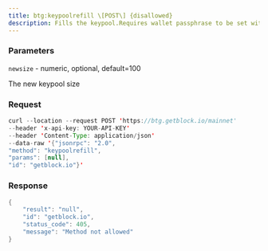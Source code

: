 ```yaml
---
title: btg:keypoolrefill \[POST\] {disallowed}
description: Fills the keypool.Requires wallet passphrase to be set with walletpassphrase call ifwallet is encrypted.
---
```


### Parameters


`newsize` - numeric, optional, default=100

The new keypool size

### Request

``` java
curl --location --request POST 'https://btg.getblock.io/mainnet' 
--header 'x-api-key: YOUR-API-KEY' 
--header 'Content-Type: application/json' 
--data-raw '{"jsonrpc": "2.0",
"method": "keypoolrefill",
"params": [null],
"id": "getblock.io"}'
```

###  Response

``` java
{
    "result": "null",
    "id": "getblock.io",
    "status_code": 405,
    "message": "Method not allowed"
}
```

